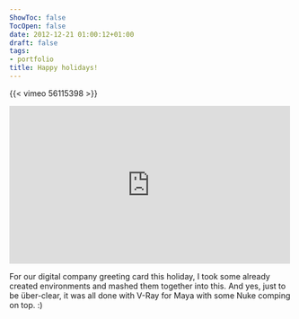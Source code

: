 ```yaml
---
ShowToc: false
TocOpen: false
date: 2012-12-21 01:00:12+01:00
draft: false
tags:
- portfolio
title: Happy holidays!
---
```


{{< vimeo 56115398 >}}

<p>
<iframe src="https://player.vimeo.com/video/56115398" width="500" height="281" frameborder="0" webkitallowfullscreen mozallowfullscreen allowfullscreen></iframe>
</p>


For our digital company greeting card this holiday, I took some already created environments and mashed them together into this. And yes, just to be über-clear, it was all done with V-Ray for Maya with some Nuke comping on top. :)
